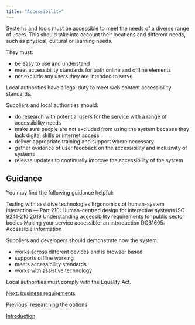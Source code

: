 ```yaml
---
title: "Accessibility"
---
```


Systems and tools must be accessible to meet the needs of a diverse range of users. This should take into account their locations and different needs, such as physical, cultural or learning needs.

They must:

* be easy to use and understand
* meet accessibility standards for both online and offline elements
* not exclude any users they are intended to serve

Local authorities have a legal duty to meet web content accessibility standards.

Suppliers and local authorities should:

* do research with potential users for the service with a range of accessibility needs
* make sure people are not excluded from using the system because they lack digital skills or internet access
* deliver appropriate training and support where necessary
* gather evidence of user feedback on the accessibility and inclusivity of systems
* release updates to continually improve the accessibility of the system

## Guidance

You may find the following guidance helpful: 

Testing with assistive technologies
Ergonomics of human-system interaction — Part 210: Human-centred design for interactive systems ISO 9241-210:2019
Understanding accessibility requirements for public sector bodies
Making your service accessible: an introduction
DCB1605: Accessible Information

Suppliers and developers should demonstrate how the system:

* works across different devices and is browser based
* supports offline working
* meets accessibility standards
* works with assistive technology

Local authorities must comply with the Equality Act.

[Next: business requirements](/principle-6)

[Previous: researching the options](/principle-4)

[Introduction](/index)

